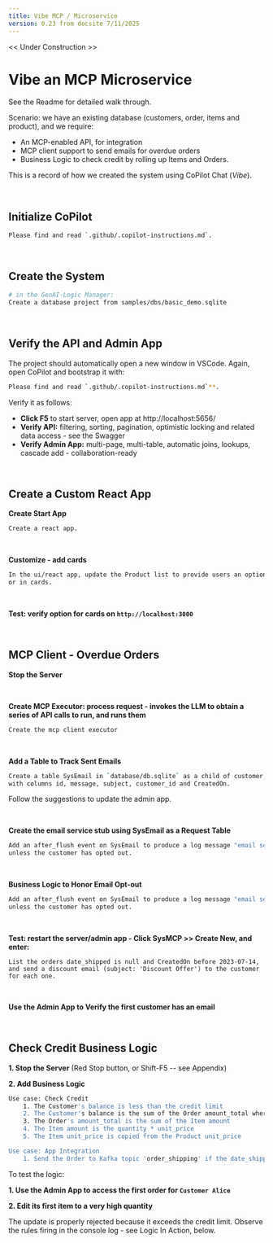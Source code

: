 ```yaml
---
title: Vibe MCP / Microservice
version: 0.23 from docsite 7/11/2025
---
```

<style>
  .md-typeset h1,
  .md-content__button {
    display: none;
  }
</style>

<< Under Construction >>

# Vibe an MCP Microservice

See the Readme for detailed walk through.

Scenario: we have an existing database (customers, order, items and product), and we require:

* An MCP-enabled API, for integration
* MCP client support to send emails for overdue orders
* Business Logic to check credit by rolling up Items and Orders.

This is a record of how we created the system using CoPilot Chat (*Vibe*).

<br>

## Initialize CoPilot

```
Please find and read `.github/.copilot-instructions.md`.
```

<br>

## Create the System

```bash title="Create a project from an existing database"
# in the GenAI-Logic Manager:
Create a database project from samples/dbs/basic_demo.sqlite
```

<br>

## Verify the API and Admin App

The project should automatically open a new window in VSCode.  Again, open CoPilot and bootstrap it with: <br>

```bash title="Initialize CoPilot"
Please find and read `.github/.copilot-instructions.md`**.
```

Verify it as follows:

* **Click F5** to start server, open app at http://localhost:5656/
* **Verify API:** filtering, sorting, pagination, optimistic locking and related data access - see the Swagger
* **Verify Admin App:** multi-page, multi-table, automatic joins, lookups, cascade add - collaboration-ready

<br>

## Create a Custom React App

**Create Start App**
```bash title="Create a custom react app"
Create a react app.
```

<br>

**Customize - add cards**
```txt title='Customize using Natural Language'
In the ui/react app, update the Product list to provide users an option to see results in a list,
or in cards.
```
<br>

**Test: verify option for cards on `http://localhost:3000`**

<br>

## MCP Client - Overdue Orders

**Stop the Server**

<br>

**Create MCP Executor: process request - invokes the LLM to obtain a series of API calls to run, and runs them**
``` bash title="Create an MCP Client Executor"
Create the mcp client executor
```
<br>

**Add a Table to Track Sent Emails**
``` bash title="Add a Table to Track Sent Emails"
Create a table SysEmail in `database/db.sqlite` as a child of customer, 
with columns id, message, subject, customer_id and CreatedOn.
```
Follow the suggestions to update the admin app.

<br>

**Create the email service stub using SysEmail as a Request Table**
``` bash title="Create the email service using SysEmail as a Request Table"
Add an after_flush event on SysEmail to produce a log message "email sent",
unless the customer has opted out.
```

<br>

**Business Logic to Honor Email Opt-out**
```bash title="Business Logic to Honor Email Opt-out"
Add an after_flush event on SysEmail to produce a log message "email sent",
unless the customer has opted out.
```

<br>

**Test: restart the server/admin app - Click SysMCP >> Create New, and enter:**
```text title="Test the MCP Client: Click SysMCP >> Create New, and enter"
List the orders date_shipped is null and CreatedOn before 2023-07-14, 
and send a discount email (subject: 'Discount Offer') to the customer for each one.
```

<br>

**Use the Admin App to Verify the first customer has an email**

<br>

## Check Credit Business Logic

**1. Stop the Server** (Red Stop button, or Shift-F5 -- see Appendix)

**2. Add Business Logic**

```bash title="Check Credit Logic (instead of 220 lines of code)"
Use case: Check Credit    
    1. The Customer's balance is less than the credit limit
    2. The Customer's balance is the sum of the Order amount_total where date_shipped is null
    3. The Order's amount_total is the sum of the Item amount
    4. The Item amount is the quantity * unit_price
    5. The Item unit_price is copied from the Product unit_price

Use case: App Integration
    1. Send the Order to Kafka topic 'order_shipping' if the date_shipped is not None.
```

To test the logic:

**1. Use the Admin App to access the first order for `Customer Alice`**

**2. Edit its first item to a very high quantity**

The update is properly rejected because it exceeds the credit limit.  Observe the rules firing in the console log - see Logic In Action, below.

<br>
